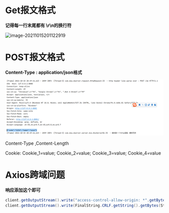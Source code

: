 # Get报文格式

**记得每一行末尾都有 \r\n的换行符**

![image-20211015201122919](/imgs\image-20211015201122919.png)

# POST报文格式

**Content-Type : application/json格式**

![image-20211015205335512](.\imgs\image-20211015205335512.png)

Content-Type ,Content-Length

Cookie: Cookie_1=value; Cookie_2=value; Cookie_3=value; Cookie_4=value



# Axios跨域问题

**响应添加这个即可**

```java
client.getOutputStream().write("access-control-allow-origin: *".getBytes(StandardCharsets.UTF_8));
client.getOutputStream().write(FinalString.CRLF.getString().getBytes(StandardCharsets.UTF_8));
```

